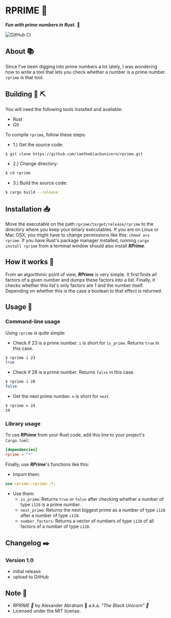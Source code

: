 # RPRIME :abacus:

***Fun with prime numbers in Rust.*** :abacus:

![GitHub CI](https://github.com/iamtheblackunicorn/rprime/actions/workflows/rust.yml/badge.svg)

## About :books:

Since I've been digging into prime numbers a lot lately, I was wondering how to write a tool that lets you check whether a number is a prime number. `rprime` is that tool.

## Building :hammer: :pick:

You will need the following tools installed and available:

- Rust
- Git

To compile `rprime`, follow these steps:

- 1.) Get the source code:
```bash
$ git clone https://github.com/iamtheblackunicorn/rprime.git
```
- 2.) Change directory:
```bash
$ cd rprime
```
- 3.) Build the source code:
```bash
$ cargo build --release
```

## Installation :inbox_tray:

Move the executable on the path `rprime/target/release/rprime` to the directory where you keep your binary executables. If you are on Linux or Mac OSX, you might have to change permissions like this: `chmod a+x rprime`. If you have Rust's package manager installed, running `cargo install rprime` from a terminal window should also install ***RPrime***.

## How it works :abacus:

From an algorithmic point of view, ***RPrime*** is very simple. It first finds all factors of a given number and dumps these factors into a list. Finally, it checks whether this list's only factors are 1 and the number itself. Depending on whether this is the case a boolean to that effect is returned.

## Usage :book:

### Command-line usage

Using `rprime` is quite simple:
- Check if 23 is a prime number. `i` is short for `is_prime`. Returns `true` in this case.
```bash
$ rprime i 23
true
```
- Check if 28 is a prime number. Returns `false` in this case.
```bash
$ rprime i 28
false
```
- Get the next prime number. `n` is short for `next`.
```bash
$ rprime n 24
29
```

### Library usage

To use ***RPrime*** from your Rust code, add this line to your project's `Cargo.toml`:

```TOML
[dependencies]
rprime = "*"
```

Finally, use ***RPrime***'s functions like this:

- Import them:

```Rust
use rprime::rprime::*;
```

- Use them:
  - `is_prime`: Returns `true` or `false` after checking whether a number of type `i128` is a prime number.
  - `next_prime`: Returns the next biggest prime as a number of type `i128` after a number of type `i128`.
  - `number_factors`: Returns a vector of numbers of type `i128` of all factors of a number of type `i128`.

## Changelog :black_nib:

### Version 1.0

- initial release
- upload to GitHub

## Note :scroll:

- *RPRIME :abacus:* by Alexander Abraham :black_heart: a.k.a. *"The Black Unicorn" :unicorn:*
- Licensed under the MIT license.
